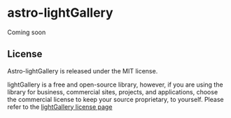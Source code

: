 # astro-lightGallery

Coming soon


## License
Astro-lightGallery is released under the MIT license.

lightGallery is a free and open-source library, however,
if you are using the library for business, commercial sites, projects,
and applications, choose the commercial license to keep your source proprietary, to yourself.
Please refer to the [lightGallery license page](https://www.lightgalleryjs.com/license/)
